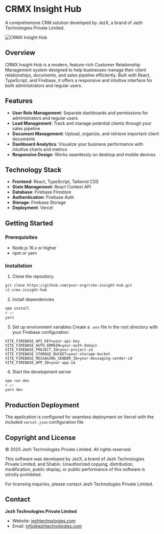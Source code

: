 # CRMX Insight Hub

A comprehensive CRM solution developed by JezX, a brand of Jezh Technologies Private Limited.

![CRMX Insight Hub](public/logo.png)

## Overview

CRMX Insight Hub is a modern, feature-rich Customer Relationship Management system designed to help businesses manage their client relationships, documents, and sales pipeline efficiently. Built with React, TypeScript, and Firebase, it offers a responsive and intuitive interface for both administrators and regular users.

## Features

- **User Role Management**: Separate dashboards and permissions for administrators and regular users
- **Lead Management**: Track and manage potential clients through your sales pipeline
- **Document Management**: Upload, organize, and retrieve important client documents
- **Dashboard Analytics**: Visualize your business performance with intuitive charts and metrics
- **Responsive Design**: Works seamlessly on desktop and mobile devices

## Technology Stack

- **Frontend**: React, TypeScript, Tailwind CSS
- **State Management**: React Context API
- **Database**: Firebase Firestore
- **Authentication**: Firebase Auth
- **Storage**: Firebase Storage
- **Deployment**: Vercel

## Getting Started

### Prerequisites

- Node.js 16.x or higher
- npm or yarn

### Installation

1. Clone the repository
```bash
git clone https://github.com/your-org/crmx-insight-hub.git
cd crmx-insight-hub
```

2. Install dependencies
```bash
npm install
# or
yarn
```

3. Set up environment variables
Create a `.env` file in the root directory with your Firebase configuration:
```
VITE_FIREBASE_API_KEY=your-api-key
VITE_FIREBASE_AUTH_DOMAIN=your-auth-domain
VITE_FIREBASE_PROJECT_ID=your-project-id
VITE_FIREBASE_STORAGE_BUCKET=your-storage-bucket
VITE_FIREBASE_MESSAGING_SENDER_ID=your-messaging-sender-id
VITE_FIREBASE_APP_ID=your-app-id
```

4. Start the development server
```bash
npm run dev
# or
yarn dev
```

## Production Deployment

The application is configured for seamless deployment on Vercel with the included `vercel.json` configuration file.

## Copyright and License

© 2025 Jezh Technologies Private Limited. All rights reserved.

This software was developed by JezX, a brand of Jezh Technologies Private Limited, and Shabin. Unauthorized copying, distribution, modification, public display, or public performance of this software is strictly prohibited.

For licensing inquiries, please contact Jezh Technologies Private Limited.

## Contact

**Jezh Technologies Private Limited**
- Website: [jezhtechnologies.com](https://jezhtechnologies.com)
- Email: info@jezhtechnologies.com
